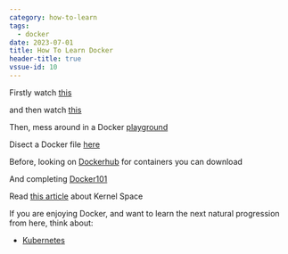 ```yaml
---
category: how-to-learn
tags:
  - docker
date: 2023-07-01
title: How To Learn Docker
header-title: true
vssue-id: 10
---
```


Firstly watch [this](https://www.youtube.com/watch?v=iqqDU2crIEQ)

and then watch [this](https://www.youtube.com/watch?v=i7ABlHngi1Q)

Then, mess around in a Docker [playground](https://labs.play-with-docker.com/)

Disect a Docker file [here](https://gist.github.com/adamveld12/4815792fadf119ef41bd)

Before, looking on [Dockerhub](https://hub.docker.com/) for containers you can download

And completing [Docker101](https://github.com/dockersamples/101-tutorial)

Read [this article](https://medium.com/@saschagrunert/demystifying-containers-part-i-kernel-space-2c53d6979504) about Kernel Space

If you are enjoying Docker, and want to learn the next natural progression from here, think about:

- [Kubernetes](/how-to-learn/kubernetes)